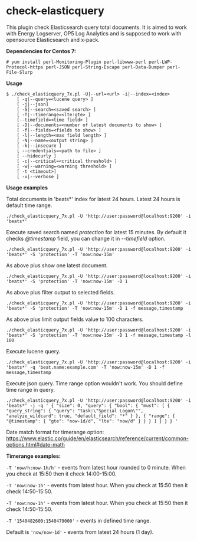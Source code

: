 # check-elasticquery
This plugin check Elasticsearch query total documents. It is aimed to work with Energy Logserver, OP5 Log Analytics and is supposed to work with opensource Elasticsearch and x-pack.

**Dependencies for Centos 7:**

`# yum install perl-Monitoring-Plugin perl-libwww-perl perl-LWP-Protocol-https perl-JSON perl-String-Escape perl-Data-Dumper perl-File-Slurp`

**Usage**
```
$ ./check_elasticquery_7x.pl -U|--url=<url> -i|--index=<index>
    [ -q|--query=<lucene query> ]
    [ -j|--json]
    [ -S|--search=<saved search> ]
    [ -T|--timerange=<lte:gte> ]
    [--timefield=<time field> ]
    [ -D|--documents=<number of latest documents to show> ]
    [ -f|--fields=<fields to show> ]
    [ -l|--length=<max field length> ]
    [ -N|--name=<output string> ]
    [ -k|--insecure ]
    [ --credentials=<path to file> ]
    [ --hidecurly ]
    [ -c|--critical=<critical threshold> ]
    [ -w|--warning=<warning threshold> ]
    [ -t <timeout>]
    [ -v|--verbose ]

```

**Usage examples**

Total documents in  'beats*' index for latest 24 hours. Latest 24 hours is default time range.

`./check_elasticquery_7x.pl -U 'http://user:password@localhost:9200' -i 'beats*'`

Execute saved search named *protection* for latest 15 minutes. By default it checks *@timestamp* field, you can change it in *--timefield* option.

`./check_elasticquery_7x.pl -U 'http://user:password@localhost:9200' -i 'beats*' -S 'protection' -T 'now:now-15m'`

As above plus show one latest document.

`./check_elasticquery_7x.pl -U 'http://user:password@localhost:9200' -i 'beats*' -S 'protection' -T 'now:now-15m' -D 1`

As above plus filter output to selected fields.

`./check_elasticquery_7x.pl -U 'http://user:password@localhost:9200' -i 'beats*' -S 'protection' -T 'now:now-15m' -D 1 -f message,timestamp`

As above plus limit output fields value to 100 characters.

`./check_elasticquery_7x.pl -U 'http://user:password@localhost:9200' -i 'beats*' -S 'protection' -T 'now:now-15m' -D 1 -f message,timestamp -l 100`

Execute lucene query.

`./check_elasticquery_7x.pl -U 'http://user:password@localhost:9200' -i 'beats*' -q 'beat.name:example.com' -T 'now:now-15m' -D 1 -f message,timestamp`

Execute json query. Time range option wouldn't work. You should define time range in query.

`./check_elasticquery_7x.pl -U 'http://user:password@localhost:9200' -i 'beats*' -j -q '
{
 "size": 0,
 "query": {
    "bool": {
      "must": [
        {
          "query_string": {
            "query": "task:\"Special Logon\"",
            "analyze_wildcard": true,
            "default_field": "*"
          }
        },
        {
          "range": {
            "@timestamp": {
              "gte": "now-1d/d",
              "lte": "now/d"
            }
          }
        }
      ]
    }
  }
}
'`

Date match format for timerange option:
https://www.elastic.co/guide/en/elasticsearch/reference/current/common-options.html#date-math

**Timerange examples:**

`-T 'now/h:now-1h/h'` - events from latest hour rounded to 0 minute. When you check at 15:50 then it check 14:00-15:00.

`-T 'now:now-1h'` - events from latest hour.  When you check at 15:50 then it check 14:50-15:50.

`-T 'now:now-1h'` - events from latest hour.  When you check at 15:50 then it check 14:50-15:50.

`-T '1540482600:1540479000'` - events in defined time range.

Default is `'now/now-1d'` - events from latest 24 hours (1 day).
